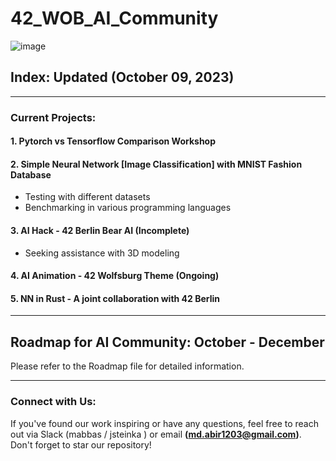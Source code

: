 # 42_WOB_AI_Community

![image](https://github.com/mdabir1203/42_WOB_AI_Community/assets/66947064/f48dbe32-e8fe-4887-b6bf-7050ef4fd04d)


## Index: Updated (October 09, 2023)

---------------------------------------------------------------------------------------------------------------------------------------------------------------------------------------------------------------

### Current Projects:

#### 1. Pytorch vs Tensorflow Comparison Workshop

#### 2. Simple Neural Network [Image Classification] with MNIST Fashion Database

- Testing with different datasets
- Benchmarking in various programming languages

#### 3. AI Hack - 42 Berlin Bear AI (Incomplete)

- Seeking assistance with 3D modeling

#### 4. AI Animation - 42 Wolfsburg Theme (Ongoing)

#### 5. NN in Rust - A joint collaboration with 42 Berlin


---------------------------------------------------------------------------------------------------------------------------------------------------------------------------------------------------------------

## Roadmap for AI Community: October - December

Please refer to the Roadmap file for detailed information.

---------------------------------------------------------------------------------------------------------------------------------------------------------------------------------------------------------------

### Connect with Us:

If you've found our work inspiring or have any questions, feel free to reach out via Slack (mabbas / jsteinka ) or email **(md.abir1203@gmail.com)**. Don't forget to star our repository!
